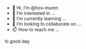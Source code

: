 - 👋 Hi, I’m @hos-muren
- 👀 I’m interested in ...
- 🌱 I’m currently learning ...
- 💞️ I’m looking to collaborate on ...
- 📫 How to reach me ...

<!---
hos-muren/hos-muren is a ✨ special ✨ repository because its `README.md` (this file) appears on your GitHub profile.
You can click the Preview link to take a look at your changes.
--->
hi good day
